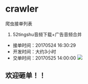 # crawler
爬虫接单列表
1. 52tingshu音频下载+广告音频合并
- 接单时间：20170524 16:30:29
- 开发时间：大约3小时  
- 交单时间：20170525 14:00:00
![](http://ww1.sinaimg.cn/large/006HJ39wgy1ffy05cnwpaj30t30ia74i.jpg)

## 欢迎砸单！！
